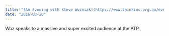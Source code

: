 ```yaml
---
title: "[An Evening with Steve Wozniak](https://www.thinkinc.org.au/events/woz/)"
date: "2016-08-28"
---
```

Woz speaks to a massive and super excited audience at the ATP